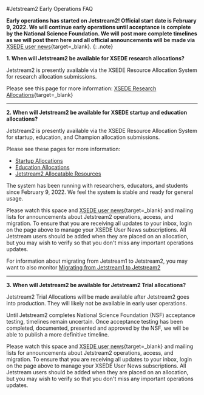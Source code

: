#Jetstream2 Early Operations FAQ

**Early operations has started on Jetstream2! Official start date is February 9, 2022. We will continue early operations until acceptance is complete by the National Science Foundation. We will post more complete timelines as we will post them here and all official announcements will be made via** [XSEDE user news](https://www.xsede.org/news/user-news){target=_blank}.
{: .note}

  **1. When will Jetstream2 be available for XSEDE research allocations?**

Jetstream2 is presently available via the XSEDE Resource Allocation System for research allocation submissions.

Please see this page for more information: [XSEDE Research Allocations](https://portal.xsede.org/allocations/research){target=_blank}

---

  **2. When will Jetstream2 be available for XSEDE startup and education allocations?**

Jetstream2 is presently available via the XSEDE Resource Allocation System for startup, education, and Champion allocation submissions.

Please see these pages for more information:

* [Startup Allocations](../alloc/startup.md)
* [Education Allocations](../alloc/education.md)
* [Jetstream2 Allocatable Resources](../general/resources.md)

The system has been running with researchers, educators, and students since February 9, 2022. We feel the system is stable and ready for general usage.

Please watch this space and [XSEDE user news](https://www.xsede.org/news/user-news){target=_blank} and mailing lists for announcements about Jetstream2 operations, access, and migration. To ensure that you are receiving all updates to your inbox, login on the page above to manage your XSEDE User News subscriptions. All Jetstream users should be added when they are placed on an allocation, but you may wish to verify so that you don't miss any important operations updates.

For information about migrating from Jetstream1 to Jetstream2, you may want to also monitor [Migrating from Jetstream1 to Jetstream2](../migrating.md)

---

  **3. When will Jetstream2 be available for Jetstream2 Trial allocations?**

Jetstream2 Trial Allocations will be made available after Jetstream2 goes into production. They will likely not be available in early user operations.

Until Jetstream2 completes National Science Foundation (NSF) acceptance testing, timelines remain uncertain. Once acceptance testing has been completed, documented, presented and approved by the NSF, we will be able to publish a more definitive timeline.

Please watch this space and [XSEDE user news](https://www.xsede.org/news/user-news){target=_blank} and mailing lists for announcements about Jetstream2 operations, access, and migration. To ensure that you are receiving all updates to your inbox, login on the page above to manage your XSEDE User News subscriptions. All Jetstream users should be added when they are placed on an allocation, but you may wish to verify so that you don't miss any important operations updates.
